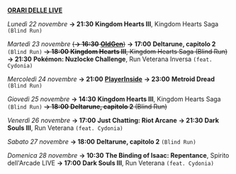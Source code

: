 <b><u>ORARI DELLE LIVE</u></b>

<i>Lunedì 22 novembre</i>
<b>→ 21:30</b> <b>Kingdom Hearts III</b>, Kingdom Hearts Saga <code>(Blind Run)</code>

<i>Martedì 23 novembre</i>
<s>(<b>→ 16:30</b> <a href="https://www.twitch.tv/oldgenproject"><b>OldGen</b></a>)</s>
<b>→ 17:00</b> <b>Deltarune, capitolo 2</b> <code>(Blind Run)</code>
<s><b>→ 18:00</b> <b>Kingdom Hearts III</b>, Kingdom Hearts Saga (Blind Run)</s>
<b>→ 21:30</b> <b>Pokémon: Nuzlocke Challenge</b>, Run Veterana Inversa <code>(feat. Cydonia)</code>

<i>Mercoledì 24 novembre</i>
<b>→ 21:00</b> <a href="https://www.twitch.tv/playerinsidetv"><b>PlayerInside</b></a>
<b>→ 23:00</b> <b>Metroid Dread</b> <code>(Blind Run)</s></code>

<i>Giovedì 25 novembre</i>
<b>→ 14:30</b> <b>Kingdom Hearts III</b>, Kingdom Hearts Saga <code>(Blind Run)</code>
<s><b>→ 18:00</b> <b>Deltarune, capitolo 2</b> (Blind Run)</s>

<i>Venerdì 26 novembre</i>
<b>→ 17:00</b> <b>Just Chatting: Riot Arcane</b>
<b>→ 21:30</b> <b>Dark Souls III</b>, Run Veterana <code>(feat. Cydonia)</code>

<i>Sabato 27 novembre</i>
<b>→ 18:00</b> <b>Deltarune, capitolo 2</b> <code>(Blind Run)</code>

<i>Domenica 28 novembre</i>
<b>→ 10:30</b> <b>The Binding of Isaac: Repentance</b>, Spirito dell'Arcade LIVE
<b>→ 17:00</b> <b>Dark Souls III</b>, Run Veterana <code>(feat. Cydonia)</code>
